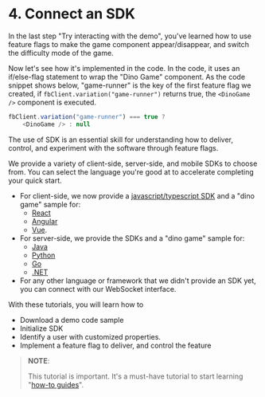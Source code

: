 # 4. Connect an SDK

In the last step "Try interacting with the demo", you've learned how to use feature flags to make the game component appear/disappear, and switch the difficulty mode of the game.&#x20;

Now let's see how it's implemented in the code. In the code, it uses an if/else-flag statement to wrap the "Dino Game" component. As the code snippet shows below, "game-runner" is the key of the first feature flag we created, if `fbClient.variation("game-runner")` returns true, the `<DinoGame />` component is executed.

```javascript
fbClient.variation("game-runner") === true ?
    <DinoGame /> : null
```

The use of SDK is an essential skill for understanding how to deliver, control, and experiment with the software through feature flags.&#x20;

We provide a variety of client-side, server-side, and mobile SDKs to choose from. You can select the language you're good at to accelerate completing your quick start.

* For client-side, we now provide a [javascript/typescript SDK](https://github.com/featbit/featbit-js-client-sdk) and a "dino game" sample for:&#x20;
  * [React](client-side-sdks-for-web-app.md#react)
  * [Angular](client-side-sdks-for-web-app.md#angular)
  * [Vue](client-side-sdks-for-web-app.md#vue). &#x20;
* For server-side, we provide the SDKs and a "dino game" sample for:&#x20;
  * [Java](server-side-sdks/#java)
  * [Python](server-side-sdks/#python)
  * [Go](server-side-sdks/)
  * [.NET](../getting-started/4.-connect-an-sdk/server-side-sdks/net-sdk)
* For any other language or framework that we didn't provide an SDK yet, you can connect with our WebSocket interface.

With these tutorials, you will learn how to

* Download a demo code sample
* Initialize SDK
* Identify a user with customized properties.
* Implement a feature flag to deliver, and control the feature

> **NOTE**:&#x20;
>
> This tutorial is important. It's a must-have tutorial to start learning "[how-to guides](../5.-how-to-guides/)".

